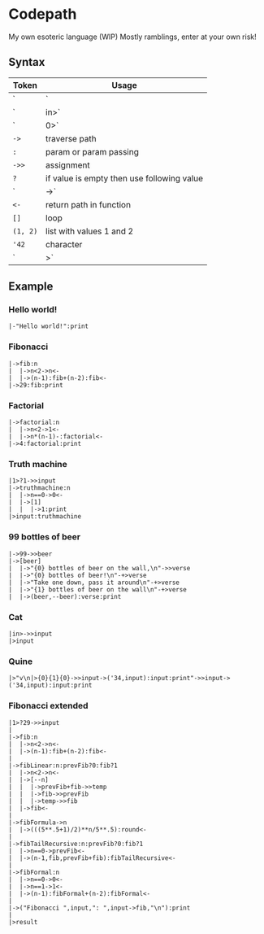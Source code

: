 # Codepath

My own esoteric language (WIP)
Mostly ramblings, enter at your own risk!

## Syntax

Token | Usage
--- | ---
`|` | Shows context
`|in>` | Get standard in
`|0>` | Get argument by index (`|0>`=filename, `|1>`=arg1, etc.)
`->` | traverse path
`:` | param or param passing
`->>` | assignment
`?` | if value is empty then use following value
`|->` | If true move on, else go to next path
`<-` | return path in function
`[]` | loop
`(1, 2)` | list with values 1 and 2
`'42` | character
`|>` | standard output

## Example

### Hello world!

```
|-"Hello world!":print
```

### Fibonacci

```
|->fib:n
|  |->n<2->n<-
|  |->(n-1):fib+(n-2):fib<-
|->29:fib:print
```

### Factorial

```
|->factorial:n
|  |->n<2->1<-
|  |->n*(n-1)-:factorial<-
|->4:factorial:print
```

### Truth machine

```
|1>?1->>input
|->truthmachine:n
|  |->n==0->0<-
|  |->[1]
|  |  |->1:print
|>input:truthmachine
```

### 99 bottles of beer

```
|->99->>beer
|->[beer]
|  |->"{0} bottles of beer on the wall,\n"->>verse
|  |->"{0} bottles of beer!\n"-+>verse
|  |->"Take one down, pass it around\n"-+>verse
|  |->"{1} bottles of beer on the wall\n"-+>verse
|  |->(beer,--beer):verse:print
```

### Cat

```
|in>->>input
|>input
```

### Quine

```
|>"v\n|>{0}{1}{0}->>input->('34,input):input:print"->>input->('34,input):input:print
```

### Fibonacci extended

```
|1>?29->>input
|
|->fib:n
|  |->n<2->n<-
|  |->(n-1):fib+(n-2):fib<-
|
|->fibLinear:n:prevFib?0:fib?1
|  |->n<2->n<-
|  |->[--n]
|  |  |->prevFib+fib->>temp
|  |  |->fib->>prevFib
|  |  |->temp->>fib
|  |->fib<-
|
|->fibFormula->n
|  |->(((5**.5+1)/2)**n/5**.5):round<-
|
|->fibTailRecursive:n:prevFib?0:fib?1
|  |->n==0->prevFib<-
|  |->(n-1,fib,prevFib+fib):fibTailRecursive<-
|
|->fibFormal:n
|  |->n==0->0<-
|  |->n==1->1<-
|  |->(n-1):fibFormal+(n-2):fibFormal<-
|
|->("Fibonacci ",input,": ",input->fib,"\n"):print
|
|>result
```
